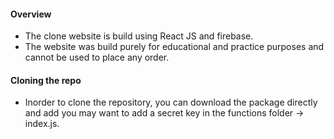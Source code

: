 #### Overview 
* The clone website is build using React JS and firebase. 
* The website was build purely for educational and practice purposes and cannot be used to place any order. 

#### Cloning the repo
* Inorder to clone the repository, you can download the package directly and add you may want to add a secret key in the functions folder -> index.js.

